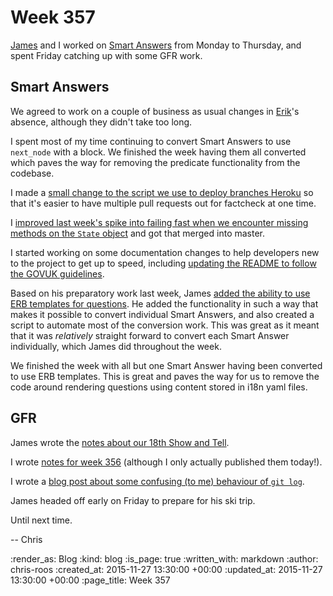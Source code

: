 Week 357
========

[James][james-mead] and I worked on [Smart Answers][smart-answers] from Monday to Thursday, and spent Friday catching up with some GFR work.

## Smart Answers

We agreed to work on a couple of business as usual changes in [Erik][erik-eide]'s absence, although they didn't take too long.

I spent most of my time continuing to convert Smart Answers to use `next_node` with a block. We finished the week having them all converted which paves the way for removing the predicate functionality from the codebase.

I made a [small change to the script we use to deploy branches Heroku][pr-2097] so that it's easier to have multiple pull requests out for factcheck at one time.

I [improved last week's spike into failing fast when we encounter missing methods on the `State` object][pr-2099] and got that merged into master.

I started working on some documentation changes to help developers new to the project to get up to speed, including [updating the README to follow the GOVUK guidelines][pr-2152].

Based on his preparatory work last week, James [added the ability to use ERB templates for questions][pr-2103]. He added the functionality in such a way that makes it possible to convert individual Smart Answers, and also created a script to automate most of the conversion work. This was great as it meant that it was _relatively_ straight forward to convert each Smart Answer individually, which James did throughout the week.

We finished the week with all but one Smart Answer having been converted to use ERB templates. This is great and paves the way for us to remove the code around rendering questions using content stored in i18n yaml files.

## GFR

James wrote the [notes about our 18th Show and Tell][show-and-tell-18].

I wrote [notes for week 356][week-356] (although I only actually published them today!).

I wrote a [blog post about some confusing (to me) behaviour of `git log`][git-log-blog-post].

James headed off early on Friday to prepare for his ski trip.

Until next time.

-- Chris

[erik-eide]: https://github.com/erik-eide
[git-log-blog-post]: http://chrisroos.co.uk/blog/2015-11-20-confusing-git-log-behaviour
[james-mead]: /james-mead
[pr-2097]: https://github.com/alphagov/smart-answers/pull/2097
[pr-2099]: https://github.com/alphagov/smart-answers/pull/2099
[pr-2103]: https://github.com/alphagov/smart-answers/pull/2103
[pr-2152]: https://github.com/alphagov/smart-answers/pull/2152
[show-and-tell-18]: /show-and-tell-18
[smart-answers]: https://github.com/alphagov/smart-answers
[week-356]: /week-356

:render_as: Blog
:kind: blog
:is_page: true
:written_with: markdown
:author: chris-roos
:created_at: 2015-11-27 13:30:00 +00:00
:updated_at: 2015-11-27 13:30:00 +00:00
:page_title: Week 357
